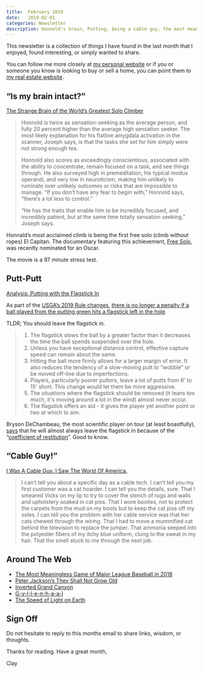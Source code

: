 ```yaml
---
title:  February 2019
date:   2019-02-01
categories: Newsletter
description: Honnold's brain, Putting, being a cable guy, the most meaningless game of baseball
---
```


This newsletter is a collection of things I have found in the last month that I enjoyed, found interesting, or simply wanted to share.

You can follow me more closely at [my personal website](http://claycarson.net "Personal Website") or if you or someone you know is looking to buy or sell a home, you can point them to [my real estate website](http://claycarson.com "Business Website ").

## “Is my brain intact?”

[The Strange Brain of the World’s Greatest Solo Climber](http://nautil.us/issue/61/coordinates/the-strange-brain-of-the-worlds-greatest-solo-climber-rp "The Strange Brain of the World’s Greatest Solo Climber")

> Honnold is twice as sensation-seeking as the average person, and fully 20 percent higher than the average high sensation seeker. The most likely explanation for his flatline amygdala activation in the scanner, Joseph says, is that the tasks she set for him simply were not strong enough tea.
> 
> Honnold also scores as exceedingly conscientious, associated with the ability to concentrate, remain focused on a task, and see things through. He also surveyed high in premeditation, his typical modus operandi, and very low in neuroticism, making him unlikely to ruminate over unlikely outcomes or risks that are impossible to manage. “If you don’t have any fear to begin with,” Honnold says, “there’s a lot less to control.”
> 
> “He has the traits that enable him to be incredibly focused, and incredibly patient, but at the same time totally sensation seeking,” Joseph says.

Honnald’s most acclaimed climb is being the first free solo (climb without ropes) El Capitan. The documentary featuring this achievement, [Free Solo](https://www.nationalgeographic.com/films/free-solo/ "Free Solo"), was recently nominated for an Oscar.

The movie is a 97 minute stress test. 

## Putt-Putt

[Analysis: Putting with the Flagstick In](https://thesandtrap.com/forums/topic/93352-putting-with-the-flagstick-in/ "Putting with the Flagstick In")

As part of the [USGA’s 2019 Rule changes](https://www.usga.org/content/usga/home-page/rules-hub/rules-modernization/major-changes/major-changes.html "USGA's 2019 Rule Changes"), [there is no longer a penalty if a ball played from the putting green hits a flagstick left in the hole](https://www.usga.org/content/usga/home-page/rules-hub/rules-modernization/major-changes/ball-played-from-the-putting-green-hits-unattended-flagstick-in-hole.html "There is no longer a penalty if a ball played from the putting green hits a flagstick left in the hole").

TLDR; You should leave the flagstick in.

> 1. The flagstick slows the ball by a greater factor than it decreases the time the ball spends suspended over the hole.
> 2. Unless you have exceptional distance control, effective capture speed can remain about the same.
> 3. Hitting the ball more firmly allows for a larger margin of error. It also reduces the tendency of a slow-moving putt to "wobble" or be moved off-line due to imperfections.
> 4. Players, particularly poorer putters, leave a lot of putts from 6' to 15' short. This change would let them be more aggressive.
> 5. The situations where the flagstick should be removed (it leans too much, it's moving around a lot in the wind) almost never occur.
> 6. The flagstick offers an aid - it gives the player yet another point or two at which to aim.

Bryson DeChambeau, the most scientific player on tour (at least boastfully), [says](https://www.golfdigest.com/story/bryson-dechambeau-says-hell-putt-with-the-pin-in-next-year-most-of-the-time-because-science "says") that he will almost always leave the flagstick in because of the “[coefficient of restitution](https://en.wikipedia.org/wiki/Coefficient_of_restitution "Coefficient of Restitution")”. Good to know.

## “Cable Guy!”

[I Was A Cable Guy. I Saw The Worst Of America.](https://www.huffingtonpost.com/entry/cable-tech-dick-cheney-sex-dungeon_us_5c0ea571e4b06484c9fd4c21 "I Was A Cable Guy. I Saw The Worst Of America.")

> I can’t tell you about a specific day as a cable tech. I can’t tell you my first customer was a cat hoarder. I can tell you the details, sure. That I smeared Vicks on my lip to try to cover the stench of rugs and walls and upholstery soaked in cat piss. That I wore booties, not to protect the carpets from the mud on my boots but to keep the cat piss off my soles. I can tell you the problem with her cable service was that her cats chewed through the wiring. That I had to move a mummified cat behind the television to replace the jumper. That ammonia seeped into the polyester fibers of my itchy blue uniform, clung to the sweat in my hair. That the smell stuck to me through the next job.
> 

## Around The Web

- [The Most Meaningless Game of Major League Baseball in 2018](https://www.reddit.com/r/baseball/comments/ac6foj/oc_the_most_meaningless_game_of_2018/ "Analysis: The Most Meaningless Game of Baseball in 2018")
- [Peter Jackson’s They Shall Not Grow Old](https://www.youtube.com/watch?v=IrabKK9Bhds "They Shall Not Grow Old")
- [Inverted Grand Canyon](https://adventuresinmapping.com/2019/01/10/inverted-grand-canyon/ "Inverted Grand Canyon")
- [G-y-l-l-e-n-h-a-a-l](https://twitter.com/HalfEatenScone/status/1084855992154640388)
- [The Speed of Light on Earth](https://www.youtube.com/watch?v=WJqg3B2_Kwc "The Speed of Light on Earth")

## Sign Off

Do not hesitate to reply to this months email to share links, wisdom, or thoughts.

Thanks for reading. Have a great month,

Clay